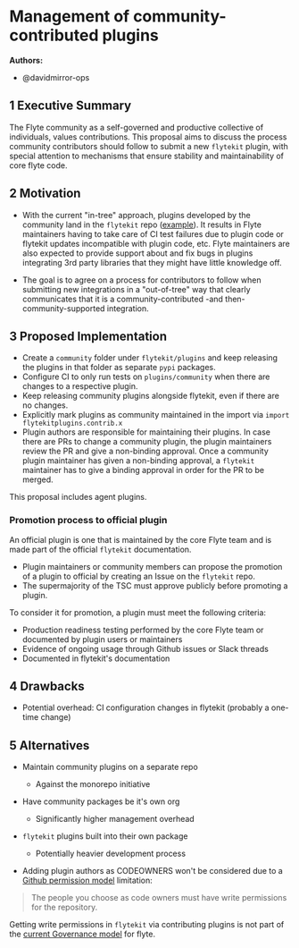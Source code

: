 # Management of community-contributed plugins

**Authors:**

- @davidmirror-ops


## 1 Executive Summary

The Flyte community as a self-governed and productive collective of individuals, values contributions. This proposal aims to discuss the process community contributors should follow to submit a new `flytekit` plugin, with special attention to mechanisms that ensure stability and maintainability of core flyte code.

## 2 Motivation

- With the current "in-tree" approach, plugins developed by the community land in the `flytekit` repo ([example](https://github.com/flyteorg/flytekit/pull/2537)). It results in Flyte maintainers having to take care of CI test failures due to plugin code or flytekit updates incompatible with plugin code, etc. Flyte maintainers are also expected to provide support about and fix bugs in plugins integrating 3rd party libraries that they might have little knowledge off.

- The goal is to agree on a process for contributors to follow when submitting new integrations in a "out-of-tree" way that clearly communicates that it is a community-contributed -and then- community-supported integration.

## 3 Proposed Implementation

- Create a `community` folder under `flytekit/plugins` and keep releasing the plugins in that folder as separate `pypi` packages.
- Configure CI to only run tests on `plugins/community` when there are changes to a respective plugin.
- Keep releasing community plugins alongside flytekit, even if there are no changes.
- Explicitly mark plugins as community maintained in the import via `import flytekitplugins.contrib.x`
- Plugin authors are responsible for maintaining their plugins. In case there are PRs to change a community plugin, the plugin maintainers review the PR and give a non-binding approval. Once a community plugin maintainer has given a non-binding approval, a `flytekit` maintainer has to give a binding approval in order for the PR to be merged.

This proposal includes agent plugins.
### Promotion process to official plugin

An official plugin is one that is maintained by the core Flyte team and is made part of the official `flytekit` documentation.

- Plugin maintainers or community members can propose the promotion of a plugin to official by creating an Issue on the `flytekit` repo.
- The supermajority of the TSC must approve publicly before promoting a plugin.

To consider it for promotion, a plugin must meet the following criteria:

- Production readiness testing performed by the core Flyte team or documented by plugin users or maintainers
- Evidence of ongoing usage through Github issues or Slack threads
- Documented in flytekit's documentation



## 4 Drawbacks

- Potential overhead: CI configuration changes in flytekit (probably a one-time change) 

## 5 Alternatives

- Maintain community plugins on a separate repo
    - Against the monorepo initiative
-  Have community packages be it's own org
    - Significantly higher management overhead
- `flytekit` plugins built into their own package
    -   Potentially heavier development process

- Adding plugin authors as CODEOWNERS won't be considered due to a [Github permission model](https://docs.github.com/en/repositories/managing-your-repositorys-settings-and-features/customizing-your-repository/about-code-owners) limitation:

>The people you choose as code owners must have write permissions for the repository. 

Getting write permissions in `flytekit` via contributing plugins is not part of the [current Governance model](https://github.com/flyteorg/community/blob/main/GOVERNANCE.md#community-roles-and-path-to-maintainership) for flyte.
